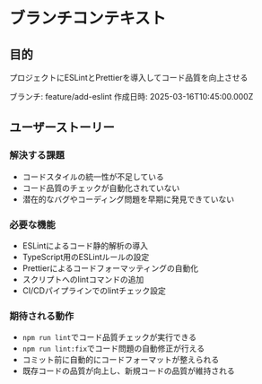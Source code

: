 # ブランチコンテキスト

## 目的

プロジェクトにESLintとPrettierを導入してコード品質を向上させる

ブランチ: feature/add-eslint
作成日時: 2025-03-16T10:45:00.000Z

## ユーザーストーリー

### 解決する課題

- コードスタイルの統一性が不足している
- コード品質のチェックが自動化されていない
- 潜在的なバグやコーディング問題を早期に発見できていない

### 必要な機能

- ESLintによるコード静的解析の導入
- TypeScript用のESLintルールの設定
- Prettierによるコードフォーマッティングの自動化
- スクリプトへのlintコマンドの追加
- CI/CDパイプラインでのlintチェック設定

### 期待される動作

- `npm run lint`でコード品質チェックが実行できる
- `npm run lint:fix`でコード問題の自動修正が行える
- コミット前に自動的にコードフォーマットが整えられる
- 既存コードの品質が向上し、新規コードの品質が維持される
